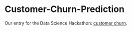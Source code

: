 # Customer-Churn-Prediction

Our entry for the Data Science Hackathon: [customer churn](https://datahack.analyticsvidhya.com/contest/data-science-hackathon-churn-prediction/). 